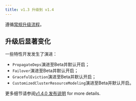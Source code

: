 ```yaml
---
title: v1.3 升级到 v1.4
---
```


遵循[常规升级流程](./README.md)。

## 升级后显著变化

一些特性开发发生了演进：
- `PropagateDeps`演进至Beta并默认开启；
- `Failover`演进至Beta并默认开启；
- `GracefulEviction`演进至Beta并默认开启；
- `CustomizedClusterResourceModeling`演进至Beta并默认开启。

更多细节请参阅[v1.4.0 发布说明](https://github.com/karmada-io/karmada/releases/tag/v1.4.0) for more details.
